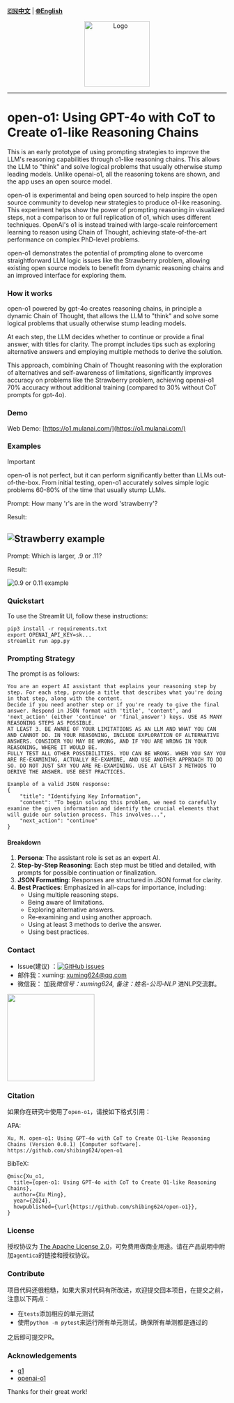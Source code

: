 [**🇨🇳中文**](https://github.com/shibing624/open-o1/blob/main/README_ZH.md) | [**🌐English**](https://github.com/shibing624/open-o1/blob/main/README.md)

<div align="center">
  <a href="https://github.com/shibing624/open-o1">
    <img src="https://raw.githubusercontent.com/shibing624/open-o1/main/docs/logo.png" height="150" alt="Logo">
  </a>
</div>

-----------------
# open-o1: Using GPT-4o with CoT to Create o1-like Reasoning Chains

This is an early prototype of using prompting strategies to improve the LLM's reasoning capabilities through o1-like reasoning chains. This allows the LLM to "think" and solve logical problems that usually otherwise stump leading models. 
Unlike openai-o1, all the reasoning tokens are shown, and the app uses an open source model.

open-o1 is experimental and being open sourced to help inspire the open source community to develop new strategies to produce o1-like reasoning. 
This experiment helps show the power of prompting reasoning in visualized steps, not a comparison to or full replication of o1, which uses different techniques. 
OpenAI's o1 is instead trained with large-scale reinforcement learning to reason using Chain of Thought, achieving state-of-the-art performance on complex PhD-level problems. 

open-o1 demonstrates the potential of prompting alone to overcome straightforward LLM logic issues like the Strawberry problem, allowing existing open source models to benefit from dynamic reasoning chains and an improved interface for exploring them.

### How it works

open-o1 powered by gpt-4o creates reasoning chains, in principle a dynamic Chain of Thought, that allows the LLM to "think" and solve some logical problems that usually otherwise stump leading models.

At each step, the LLM decides whether to continue or provide a final answer, with titles for clarity. The prompt includes tips such as exploring alternative answers and employing multiple methods to derive the solution.

This approach, combining Chain of Thought reasoning with the exploration of alternatives and self-awareness of limitations, significantly improves accuracy on problems like the Strawberry problem, achieving openai-o1 70% accuracy without additional training (compared to 30% without CoT prompts for gpt-4o).

### Demo

Web Demo: [https://o1.mulanai.com/](https://o1.mulanai.com/)

### Examples

> [!IMPORTANT]
> open-o1 is not perfect, but it can perform significantly better than LLMs out-of-the-box. From initial testing, open-o1 accurately solves simple logic problems 60-80% of the time that usually stump LLMs.

Prompt: How many 'r's are in the word 'strawberry'?

Result:

![Strawberry example](https://github.com/shibing624/open-o1/blob/main/docs/r3.png)
---

Prompt: Which is larger, .9 or .11?

Result:

![0.9 or 0.11 example](https://github.com/shibing624/open-o1/blob/main/docs/0.9.png)


### Quickstart

To use the Streamlit UI, follow these instructions:

```shell
pip3 install -r requirements.txt
export OPENAI_API_KEY=sk...
streamlit run app.py
```

### Prompting Strategy

The prompt is as follows:

```
You are an expert AI assistant that explains your reasoning step by step. For each step, provide a title that describes what you're doing in that step, along with the content. 
Decide if you need another step or if you're ready to give the final answer. Respond in JSON format with 'title', 'content', and 'next_action' (either 'continue' or 'final_answer') keys. USE AS MANY REASONING STEPS AS POSSIBLE. 
AT LEAST 3. BE AWARE OF YOUR LIMITATIONS AS AN LLM AND WHAT YOU CAN AND CANNOT DO. IN YOUR REASONING, INCLUDE EXPLORATION OF ALTERNATIVE ANSWERS. CONSIDER YOU MAY BE WRONG, AND IF YOU ARE WRONG IN YOUR REASONING, WHERE IT WOULD BE. 
FULLY TEST ALL OTHER POSSIBILITIES. YOU CAN BE WRONG. WHEN YOU SAY YOU ARE RE-EXAMINING, ACTUALLY RE-EXAMINE, AND USE ANOTHER APPROACH TO DO SO. DO NOT JUST SAY YOU ARE RE-EXAMINING. USE AT LEAST 3 METHODS TO DERIVE THE ANSWER. USE BEST PRACTICES.

Example of a valid JSON response:
{
    "title": "Identifying Key Information",
    "content": "To begin solving this problem, we need to carefully examine the given information and identify the crucial elements that will guide our solution process. This involves...",
    "next_action": "continue"
}
```

#### Breakdown
1. **Persona**: The assistant role is set as an expert AI.
2. **Step-by-Step Reasoning**: Each step must be titled and detailed, with prompts for possible continuation or finalization.
3. **JSON Formatting**: Responses are structured in JSON format for clarity.
4. **Best Practices**: Emphasized in all-caps for importance, including:
    - Using multiple reasoning steps.
    - Being aware of limitations.
    - Exploring alternative answers.
    - Re-examining and using another approach.
    - Using at least 3 methods to derive the answer.
    - Using best practices.

### Contact

- Issue(建议)
  ：[![GitHub issues](https://img.shields.io/github/issues/shibing624/agentica.svg)](https://github.com/shibing624/agentica/issues)
- 邮件我：xuming: xuming624@qq.com
- 微信我： 加我*微信号：xuming624, 备注：姓名-公司-NLP* 进NLP交流群。

<img src="https://github.com/shibing624/open-o1/blob/main/docs/wechat.jpeg" width="200" />


### Citation

如果你在研究中使用了`open-o1`，请按如下格式引用：

APA:

```
Xu, M. open-o1: Using GPT-4o with CoT to Create O1-like Reasoning Chains (Version 0.0.1) [Computer software]. https://github.com/shibing624/open-o1
```

BibTeX:

```
@misc{Xu_o1,
  title={open-o1: Using GPT-4o with CoT to Create O1-like Reasoning Chains},
  author={Xu Ming},
  year={2024},
  howpublished={\url{https://github.com/shibing624/open-o1}},
}
```

### License

授权协议为 [The Apache License 2.0](/LICENSE)，可免费用做商业用途。请在产品说明中附加`agentica`的链接和授权协议。
### Contribute

项目代码还很粗糙，如果大家对代码有所改进，欢迎提交回本项目，在提交之前，注意以下两点：

- 在`tests`添加相应的单元测试
- 使用`python -m pytest`来运行所有单元测试，确保所有单测都是通过的

之后即可提交PR。

### Acknowledgements 

- [g1](https://github.com/bklieger-groq/g1)
- [openai-o1](https://openai.com/o1/)


Thanks for their great work!

